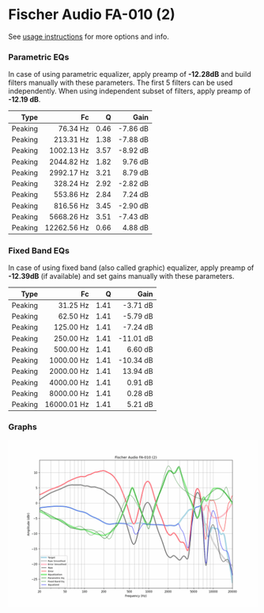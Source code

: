 # Fischer Audio FA-010 (2)
See [usage instructions](https://github.com/jaakkopasanen/AutoEq#usage) for more options and info.

### Parametric EQs
In case of using parametric equalizer, apply preamp of **-12.28dB** and build filters manually
with these parameters. The first 5 filters can be used independently.
When using independent subset of filters, apply preamp of **-12.19 dB**.

| Type    | Fc          |    Q | Gain     |
|--------:|------------:|-----:|---------:|
| Peaking | 76.34 Hz    | 0.46 | -7.86 dB |
| Peaking | 213.31 Hz   | 1.38 | -7.88 dB |
| Peaking | 1002.13 Hz  | 3.57 | -8.92 dB |
| Peaking | 2044.82 Hz  | 1.82 | 9.76 dB  |
| Peaking | 2992.17 Hz  | 3.21 | 8.79 dB  |
| Peaking | 328.24 Hz   | 2.92 | -2.82 dB |
| Peaking | 553.86 Hz   | 2.84 | 7.24 dB  |
| Peaking | 816.56 Hz   | 3.45 | -2.90 dB |
| Peaking | 5668.26 Hz  | 3.51 | -7.43 dB |
| Peaking | 12262.56 Hz | 0.66 | 4.88 dB  |

### Fixed Band EQs
In case of using fixed band (also called graphic) equalizer, apply preamp of **-12.39dB**
(if available) and set gains manually with these parameters.

| Type    | Fc          |    Q | Gain      |
|--------:|------------:|-----:|----------:|
| Peaking | 31.25 Hz    | 1.41 | -3.71 dB  |
| Peaking | 62.50 Hz    | 1.41 | -5.79 dB  |
| Peaking | 125.00 Hz   | 1.41 | -7.24 dB  |
| Peaking | 250.00 Hz   | 1.41 | -11.01 dB |
| Peaking | 500.00 Hz   | 1.41 | 6.60 dB   |
| Peaking | 1000.00 Hz  | 1.41 | -10.34 dB |
| Peaking | 2000.00 Hz  | 1.41 | 13.94 dB  |
| Peaking | 4000.00 Hz  | 1.41 | 0.91 dB   |
| Peaking | 8000.00 Hz  | 1.41 | 0.28 dB   |
| Peaking | 16000.01 Hz | 1.41 | 5.21 dB   |

### Graphs
![](./Fischer%20Audio%20FA-010%20(2).png)